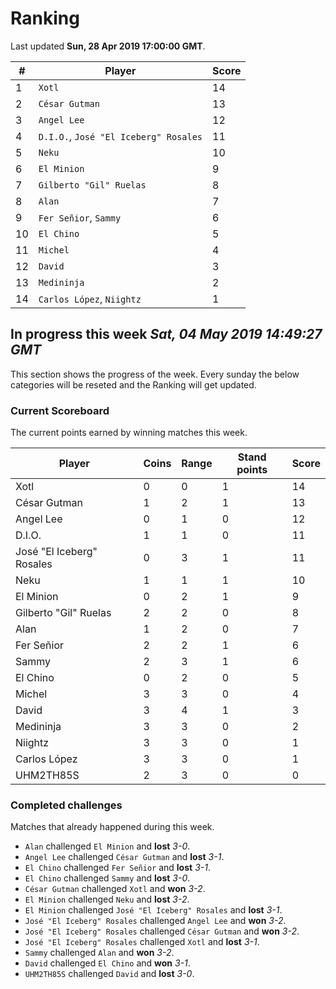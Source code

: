 # Ranking

Last updated **Sun, 28 Apr 2019 17:00:00 GMT**.

|#|Player|Score|
|-|------|-----|
|1|`Xotl`|14|
|2|`César Gutman`|13|
|3|`Angel Lee`|12|
|4|`D.I.O.`, `José "El Iceberg" Rosales`|11|
|5|`Neku`|10|
|6|`El Minion`|9|
|7|`Gilberto "Gil" Ruelas`|8|
|8|`Alan`|7|
|9|`Fer Señior`, `Sammy`|6|
|10|`El Chino`|5|
|11|`Michel`|4|
|12|`David`|3|
|13|`Medininja`|2|
|14|`Carlos López`, `Niightz`|1|

## In progress this week *Sat, 04 May 2019 14:49:27 GMT*
This section shows the progress of the week. Every sunday the below categories will be reseted and the Ranking will get updated.

### Current Scoreboard
The current points earned by winning matches this week.

|Player|Coins|Range|Stand points|Score|
|------|-----|-----|------------|-----|
|Xotl|0|0|1|14|
|César Gutman|1|2|1|13|
|Angel Lee|0|1|0|12|
|D.I.O.|1|1|0|11|
|José "El Iceberg" Rosales|0|3|1|11|
|Neku|1|1|1|10|
|El Minion|0|2|1|9|
|Gilberto "Gil" Ruelas|2|2|0|8|
|Alan|1|2|0|7|
|Fer Señior|2|2|1|6|
|Sammy|2|3|1|6|
|El Chino|0|2|0|5|
|Michel|3|3|0|4|
|David|3|4|1|3|
|Medininja|3|3|0|2|
|Niightz|3|3|0|1|
|Carlos López|3|3|0|1|
|UHM2TH85S|2|3|0|0|

### Completed challenges
Matches that already happened during this week.

* `Alan` challenged `El Minion` and **lost** *3-0*.
* `Angel Lee` challenged `César Gutman` and **lost** *3-1*.
* `El Chino` challenged `Fer Señior` and **lost** *3-1*.
* `El Chino` challenged `Sammy` and **lost** *3-0*.
* `César Gutman` challenged `Xotl` and **won** *3-2*.
* `El Minion` challenged `Neku` and **lost** *3-2*.
* `El Minion` challenged `José "El Iceberg" Rosales` and **lost** *3-1*.
* `José "El Iceberg" Rosales` challenged `Angel Lee` and **won** *3-2*.
* `José "El Iceberg" Rosales` challenged `César Gutman` and **won** *3-2*.
* `José "El Iceberg" Rosales` challenged `Xotl` and **lost** *3-1*.
* `Sammy` challenged `Alan` and **won** *3-2*.
* `David` challenged `El Chino` and **won** *3-1*.
* `UHM2TH85S` challenged `David` and **lost** *3-0*.
